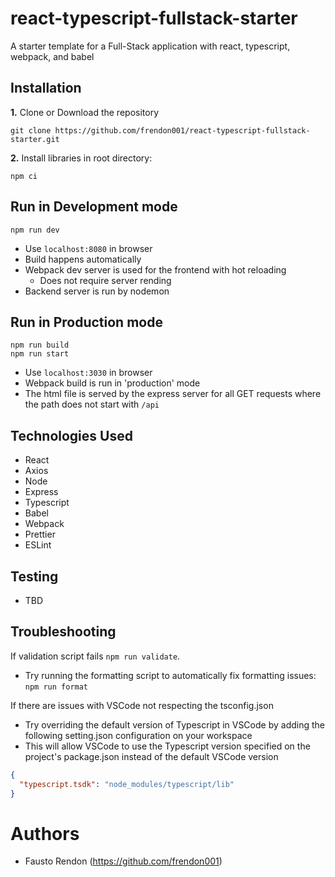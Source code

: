 # react-typescript-fullstack-starter

A starter template for a Full-Stack application with react, typescript, webpack,
and babel

## Installation

**1.** Clone or Download the repository

```
git clone https://github.com/frendon001/react-typescript-fullstack-starter.git
```

**2.** Install libraries in root directory:

```
npm ci
```

## Run in Development mode

```
npm run dev
```

-   Use `localhost:8080` in browser
-   Build happens automatically
-   Webpack dev server is used for the frontend with hot reloading
    -   Does not require server rending
-   Backend server is run by nodemon

## Run in Production mode

```
npm run build
npm run start
```

-   Use `localhost:3030` in browser
-   Webpack build is run in 'production' mode
-   The html file is served by the express server for all GET requests where the
    path does not start with `/api`

## Technologies Used

-   React
-   Axios
-   Node
-   Express
-   Typescript
-   Babel
-   Webpack
-   Prettier
-   ESLint

## Testing

-   TBD

## Troubleshooting

If validation script fails `npm run validate`.

-   Try running the formatting script to automatically fix formatting issues:
    `npm run format`

If there are issues with VSCode not respecting the tsconfig.json

-   Try overriding the default version of Typescript in VSCode by adding the
    following setting.json configuration on your workspace
-   This will allow VSCode to use the Typescript version specified on the
    project's package.json instead of the default VSCode version

```JSON
{
  "typescript.tsdk": "node_modules/typescript/lib"
}
```

# Authors

-   Fausto Rendon (https://github.com/frendon001)
